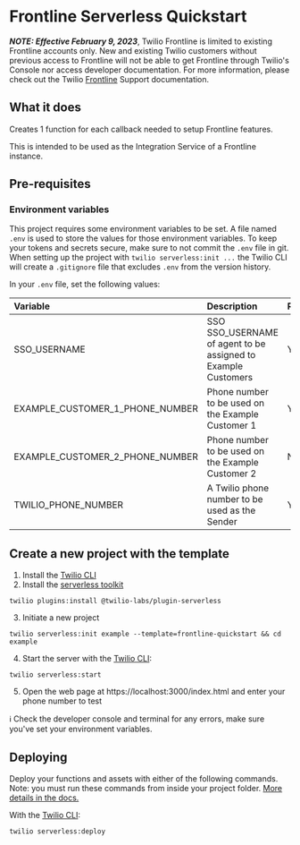 # Frontline Serverless Quickstart

***NOTE: Effective February 9, 2023***, Twilio Frontline is limited to existing Frontline accounts only. New and existing Twilio customers without previous access to Frontline will not be able to get Frontline through Twilio's Console nor access developer documentation.   For more information, please check out the Twilio [Frontline](https://support.twilio.com/hc/en-us/articles/12427869273627-Twilio-Frontline-Limitation-of-New-Sales-Notice-and-Information) Support documentation.

## What it does

Creates 1 function for each callback needed to setup Frontline features. 

This is intended to be used as the Integration Service of a Frontline instance.

## Pre-requisites

### Environment variables

This project requires some environment variables to be set. A file named `.env` is used to store the values for those environment variables. To keep your tokens and secrets secure, make sure to not commit the `.env` file in git. When setting up the project with `twilio serverless:init ...` the Twilio CLI will create a `.gitignore` file that excludes `.env` from the version history.

In your `.env` file, set the following values:

| Variable | Description | Required |
| :------- | :---------- | :------- |
| SSO_USERNAME | SSO SSO_USERNAME of agent to be assigned to Example Customers | Yes |
| EXAMPLE_CUSTOMER_1_PHONE_NUMBER | Phone number to be used on the Example Customer 1 | Yes |
| EXAMPLE_CUSTOMER_2_PHONE_NUMBER | Phone number to be used on the Example Customer 2 | No |
| TWILIO_PHONE_NUMBER | A Twilio phone number to be used as the Sender | Yes |


## Create a new project with the template

1. Install the [Twilio CLI](https://www.twilio.com/docs/twilio-cli/quickstart#install-twilio-cli)
2. Install the [serverless toolkit](https://www.twilio.com/docs/labs/serverless-toolkit/getting-started)

```shell
twilio plugins:install @twilio-labs/plugin-serverless
```

3. Initiate a new project

```
twilio serverless:init example --template=frontline-quickstart && cd example
```

4. Start the server with the [Twilio CLI](https://www.twilio.com/docs/twilio-cli/quickstart):

```
twilio serverless:start
```

5. Open the web page at https://localhost:3000/index.html and enter your phone number to test

ℹ️ Check the developer console and terminal for any errors, make sure you've set your environment variables.

## Deploying

Deploy your functions and assets with either of the following commands. Note: you must run these commands from inside your project folder. [More details in the docs.](https://www.twilio.com/docs/labs/serverless-toolkit)

With the [Twilio CLI](https://www.twilio.com/docs/twilio-cli/quickstart):

```
twilio serverless:deploy
```
